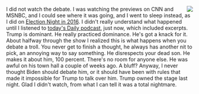 <img src="http://scripting.com/2016/11/12/trump.png" border="0" align="right">I did not watch the debate. I was watching the previews on CNN and MSNBC, and I could see where it was going, and I went to sleep instead, as I did on <a href="http://scripting.com/2016/11/09/whyTrump.html">Election Night in 2016</a>. I didn't really understand what happened until I listened to <a href="https://www.nytimes.com/2020/09/30/podcasts/the-daily/presidential-debate-election-trump-biden.html">today's Daily podcast</a>, just now, which included excerpts. Trump is dominant. He really practiced dominance. He's got a knack for it. About halfway through the show I realized this is what happens when you debate a troll. You never get to finish a thought, he always has another nit to pick, an annoying way to say something. He disrespects your dead son. He makes it about him, 100 percent. There's no room for anyone else. He was awful on his town hall a couple of weeks ago. A bluff? Anyway, I never thought Biden should debate him, or it should have been with rules that made it impossible for Trump to talk over him. Trump owned the stage last night. Glad I didn't watch, from what I can tell it was a total nightmare. 
